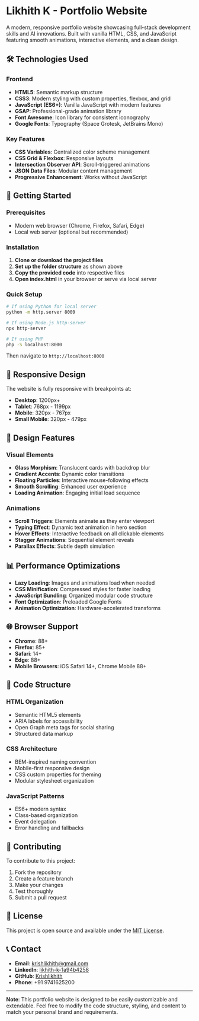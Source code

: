 # Likhith K - Portfolio Website

A modern, responsive portfolio website showcasing full-stack development skills and AI innovations. Built with vanilla HTML, CSS, and JavaScript featuring smooth animations, interactive elements, and a clean design.

## 🛠️ Technologies Used

### Frontend
- **HTML5**: Semantic markup structure
- **CSS3**: Modern styling with custom properties, flexbox, and grid
- **JavaScript (ES6+)**: Vanilla JavaScript with modern features
- **GSAP**: Professional-grade animation library
- **Font Awesome**: Icon library for consistent iconography
- **Google Fonts**: Typography (Space Grotesk, JetBrains Mono)

### Key Features
- **CSS Variables**: Centralized color scheme management
- **CSS Grid & Flexbox**: Responsive layouts
- **Intersection Observer API**: Scroll-triggered animations
- **JSON Data Files**: Modular content management
- **Progressive Enhancement**: Works without JavaScript

## 🚀 Getting Started

### Prerequisites
- Modern web browser (Chrome, Firefox, Safari, Edge)
- Local web server (optional but recommended)

### Installation

1. **Clone or download the project files**
2. **Set up the folder structure** as shown above
3. **Copy the provided code** into respective files
4. **Open index.html** in your browser or serve via local server

### Quick Setup
```bash
# If using Python for local server
python -m http.server 8000

# If using Node.js http-server
npx http-server

# If using PHP
php -S localhost:8000
```

Then navigate to `http://localhost:8000`



## 📱 Responsive Design

The website is fully responsive with breakpoints at:
- **Desktop**: 1200px+
- **Tablet**: 768px - 1199px
- **Mobile**: 320px - 767px
- **Small Mobile**: 320px - 479px

## 🎨 Design Features

### Visual Elements
- **Glass Morphism**: Translucent cards with backdrop blur
- **Gradient Accents**: Dynamic color transitions
- **Floating Particles**: Interactive mouse-following effects
- **Smooth Scrolling**: Enhanced user experience
- **Loading Animation**: Engaging initial load sequence

### Animations
- **Scroll Triggers**: Elements animate as they enter viewport
- **Typing Effect**: Dynamic text animation in hero section
- **Hover Effects**: Interactive feedback on all clickable elements
- **Stagger Animations**: Sequential element reveals
- **Parallax Effects**: Subtle depth simulation


## 📊 Performance Optimizations

- **Lazy Loading**: Images and animations load when needed
- **CSS Minification**: Compressed styles for faster loading
- **JavaScript Bundling**: Organized modular code structure
- **Font Optimization**: Preloaded Google Fonts
- **Animation Optimization**: Hardware-accelerated transforms

## 🌐 Browser Support

- **Chrome**: 88+
- **Firefox**: 85+
- **Safari**: 14+
- **Edge**: 88+
- **Mobile Browsers**: iOS Safari 14+, Chrome Mobile 88+

## 📝 Code Structure

### HTML Organization
- Semantic HTML5 elements
- ARIA labels for accessibility
- Open Graph meta tags for social sharing
- Structured data markup

### CSS Architecture
- BEM-inspired naming convention
- Mobile-first responsive design
- CSS custom properties for theming
- Modular stylesheet organization

### JavaScript Patterns
- ES6+ modern syntax
- Class-based organization
- Event delegation
- Error handling and fallbacks



## 🤝 Contributing

To contribute to this project:
1. Fork the repository
2. Create a feature branch
3. Make your changes
4. Test thoroughly
5. Submit a pull request

## 📄 License

This project is open source and available under the [MIT License](LICENSE).

## 📞 Contact

- **Email**: krishlikhith@gmail.com
- **LinkedIn**: [likhith-k-1a94b4258](https://www.linkedin.com/in/likhith-k-1a94b4258)
- **GitHub**: [Krishlikhith](https://github.com/Krishlikhith)
- **Phone**: +91 9741625200


---

**Note**: This portfolio website is designed to be easily customizable and extendable. Feel free to modify the code structure, styling, and content to match your personal brand and requirements.

